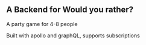 ## A Backend for Would you rather?
A party game for 4-8 people

Built with apollo and graphQL, supports subscriptions
